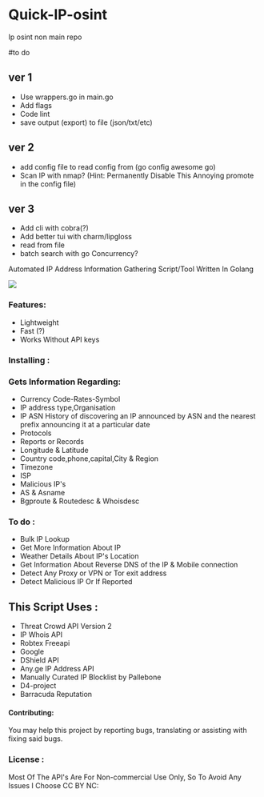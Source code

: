 # Quick-IP-osint
Ip osint non main repo

#to do

## ver 1
- Use wrappers.go in main.go
- Add flags 
- Code lint 
- save output (export) to file (json/txt/etc) 
## ver 2
- add config file to read config from (go config awesome go) 
- Scan IP with nmap? (Hint: Permanently Disable This Annoying promote in the config file) 
## ver 3
- Add cli with cobra(?)
- Add better tui with charm/lipgloss
- read from file
- batch search with go Concurrency? 

 Automated IP Address Information Gathering Script/Tool Written In Golang


<img src="https://img.shields.io/badge/Go-00ADD8?style=for-the-badge&logo=go&logoColor=white" />

### Features:

* Lightweight 
* Fast (?) 
* Works Without API keys

### Installing :
 

### Gets Information Regarding:

* Currency Code-Rates-Symbol
* IP address type,Organisation 
* IP ASN History of discovering an IP announced by ASN and the nearest prefix announcing it at a particular date
* Protocols 
* Reports or Records 
* Longitude & Latitude
* Country code,phone,capital,City & Region
* Timezone
* ISP
* Malicious IP's 
* AS & Asname
* Bgproute & Routedesc & Whoisdesc





### To do :

* Bulk IP Lookup
* Get More Information About IP
* Weather Details About IP's Location
* Get Information About Reverse DNS of the IP & Mobile connection
* Detect Any Proxy or VPN or Tor exit address
* Detect Malicious IP Or If Reported

## This Script Uses :

* Threat Crowd API Version 2
* IP Whois API
* Robtex Freeapi
* Google 
* DShield API
* Any.ge IP Address API
* Manually Curated IP Blocklist by Pallebone
* D4-project 
* Barracuda Reputation

#### Contributing:

You may help this project by reporting bugs, translating or assisting with fixing said bugs.

### License :
 
Most Of The API's Are For Non-commercial Use Only, So To Avoid Any Issues I Choose CC BY NC:
